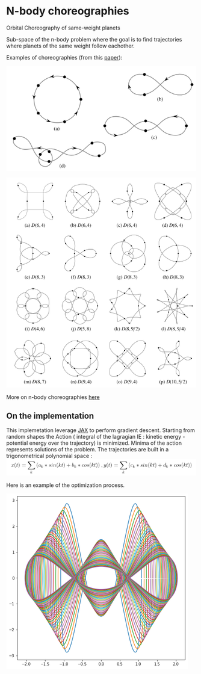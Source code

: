 # N-body choreographies
Orbital Choreography of same-weight planets 

Sub-space of the n-body problem where the goal is to find trajectories where planets of the same weight follow eachother. 

Examples of choreographies (from this [paper](https://arxiv.org/abs/1305.0470)): 

![alt text](chor1.png)


![alt text](chor2.png)

More on n-body choreographies [here](https://en.wikipedia.org/wiki/N-body_choreography)

## On the implementation

This implemetation leverage [JAX](https://github.com/google/jax) to perform gradient descent. Starting from random shapes the Action ( integral of the lagragian IE : kinetic energy - potential energy over the trajectory) is minimized. Minima of the action represents solutions of the problem. The trajectories are built in a trigonometrical polynomial space : 
![alt text](formula.png)


Here is an example of the optimization process.


![alt text](88.png)

